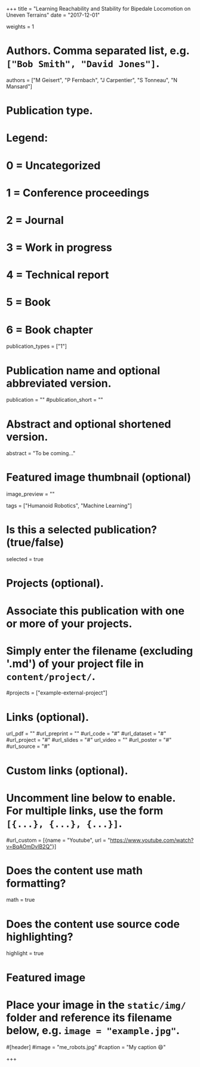 +++
title = "Learning Reachability and Stability for Bipedale Locomotion on Uneven Terrains"
date = "2017-12-01"

weights = 1

# Authors. Comma separated list, e.g. `["Bob Smith", "David Jones"]`.
authors = ["M Geisert", "P Fernbach", "J Carpentier", "S Tonneau", "N Mansard"]

# Publication type.
# Legend:
# 0 = Uncategorized
# 1 = Conference proceedings
# 2 = Journal
# 3 = Work in progress
# 4 = Technical report
# 5 = Book
# 6 = Book chapter
publication_types = ["1"]

# Publication name and optional abbreviated version.
publication = ""
#publication_short = ""

# Abstract and optional shortened version.
abstract = "To be coming..."

# Featured image thumbnail (optional)
image_preview = ""

tags = ["Humanoid Robotics", "Machine Learning"]

# Is this a selected publication? (true/false)
selected = true

# Projects (optional).
#   Associate this publication with one or more of your projects.
#   Simply enter the filename (excluding '.md') of your project file in `content/project/`.
#projects = ["example-external-project"]

# Links (optional).
url_pdf = ""
#url_preprint = ""
#url_code = "#"
#url_dataset = "#"
#url_project = "#"
#url_slides = "#"
url_video = ""
#url_poster = "#"
#url_source = "#"

# Custom links (optional).
#   Uncomment line below to enable. For multiple links, use the form `[{...}, {...}, {...}]`.
#url_custom = [{name = "Youtube", url = "https://www.youtube.com/watch?v=BqAOmDvlB2Q"}]

# Does the content use math formatting?
math = true

# Does the content use source code highlighting?
highlight = true

# Featured image
# Place your image in the `static/img/` folder and reference its filename below, e.g. `image = "example.jpg"`.
#[header]
#image = "me_robots.jpg"
#caption = "My caption :smile:"

+++


